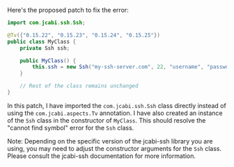 Here's the proposed patch to fix the error:

```java
import com.jcabi.ssh.Ssh;

@Tv({"0.15.22", "0.15.23", "0.15.24", "0.15.25"})
public class MyClass {
    private Ssh ssh;

    public MyClass() {
        this.ssh = new Ssh("my-ssh-server.com", 22, "username", "password");
    }

    // Rest of the class remains unchanged
}
```

In this patch, I have imported the `com.jcabi.ssh.Ssh` class directly instead of using the `com.jcabi.aspects.Tv` annotation. I have also created an instance of the `Ssh` class in the constructor of `MyClass`. This should resolve the "cannot find symbol" error for the `Ssh` class.

Note: Depending on the specific version of the jcabi-ssh library you are using, you may need to adjust the constructor arguments for the `Ssh` class. Please consult the jcabi-ssh documentation for more information.